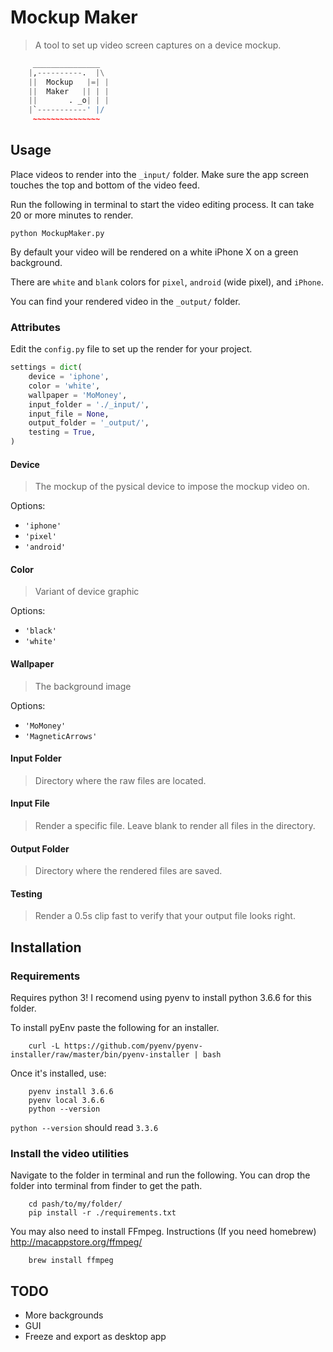 # Mockup Maker

> A tool to set up video screen captures on a device mockup.

```python
     _______________
    |,----------.  |\
    ||  Mockup   |=| |
    ||  Maker   || | |
    ||       . _o| | |
    |`-----------' |/
     ~~~~~~~~~~~~~~~
```

## Usage

Place videos to render into the `_input/` folder. Make sure the app screen touches the top and bottom of the video feed.

Run the following in terminal to start the video editing process. It can take 20 or more minutes to render.

```
python MockupMaker.py
```

By default your video will be rendered on a white iPhone X on a green background.

There are `white` and `blank` colors for `pixel`, `android` (wide pixel), and `iPhone`.

You can find your rendered video in the `_output/` folder.

### Attributes

Edit the `config.py` file to set up the render for your project.

```python
settings = dict(
    device = 'iphone',
    color = 'white',
    wallpaper = 'MoMoney',
    input_folder = './_input/',
    input_file = None,
    output_folder = '_output/',
    testing = True,
)
```

#### Device

> The mockup of the pysical device to impose the mockup video on.

Options:
- `'iphone'`
- `'pixel'`
- `'android'`

#### Color

> Variant of device graphic

Options:
- `'black'`
- `'white'`

#### Wallpaper

> The background image

Options:
- `'MoMoney'`
- `'MagneticArrows'`

#### Input Folder

> Directory where the raw files are located.

#### Input File

> Render a specific file. Leave blank to render all files in the directory.

#### Output Folder

> Directory where the rendered files are saved.

#### Testing

> Render a 0.5s clip fast to verify that your output file looks right.


## Installation

### Requirements

Requires python 3! I recomend using pyenv to install python 3.6.6 for this folder.

To install pyEnv paste the following for an installer.

```
    curl -L https://github.com/pyenv/pyenv-installer/raw/master/bin/pyenv-installer | bash
```

Once it's installed, use:

```
    pyenv install 3.6.6
    pyenv local 3.6.6
    python --version
```

`python --version` should read `3.3.6`

### Install the video utilities

Navigate to the folder in terminal and run the following. You can drop the folder into terminal from finder to get the path.

```
    cd pash/to/my/folder/
    pip install -r ./requirements.txt
```

You may also need to install FFmpeg. Instructions (If you need homebrew) http://macappstore.org/ffmpeg/

```
    brew install ffmpeg
```

## TODO

- More backgrounds
- GUI
- Freeze and export as desktop app
